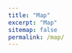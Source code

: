 ```yaml
---
title: "Map"
excerpt: "Map"
sitemap: false
permalink: /map/
---
```


<div class="flourish-embed flourish-map" data-src="visualisation/10834254"><script src="https://public.flourish.studio/resources/embed.js"></script></div>

